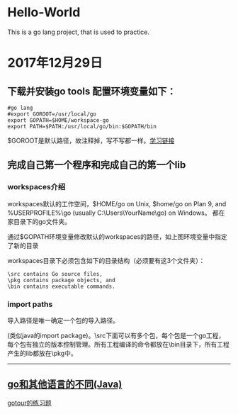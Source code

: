 # Hello-World
This is a go lang project, that is used to practice.

# 2017年12月29日
## 下载并安装go tools 配置环境变量如下：
```
#go lang
#export GOROOT=/usr/local/go
export GOPATH=$HOME/workspace-go
export PATH=$PATH:/usr/local/go/bin:$GOPATH/bin
```
$GOROOT是默认路径，故注释掉，写不写都一样。[学习链接](https://golang.org/doc/install)

## 完成自己第一个程序和完成自己的第一个lib

### workspaces介绍
workspaces默认的工作空间，$HOME/go on Unix, $home/go on Plan 9, and %USERPROFILE%\go (usually C:\Users\YourName\go) on Windows。
都在家目录下的go文件夹。

通过$GOPATH环境变量修改默认的workspaces的路径，如上图环境变量中指定了新的目录

workspaces目录下必须包含如下的目录结构（必须要有这3个文件夹）：
```
\src contains Go source files,
\pkg contains package objects, and
\bin contains executable commands.
```

### import paths
导入路径是唯一确定一个包的导入路径。


(类似java的import package)。\src下面可以有多个包，每个包是一个go工程，每个包有独立的版本控制管理。所有工程编译的命令都放在\bin目录下，所有工程产生的lib都放在\pkg中。

---
[go和其他语言的不同(Java)](/doc/diff.md)
---
[gotour的练习题](/doc/goTour.md)




